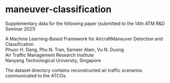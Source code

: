 # maneuver-classification

Supplementary data for the following paper (submitted to the 14th ATM R&D Seminar 2021)

A Machine Learning-Based Framework for AircraftManeuver Detection and Classification  
Phuoc H. Dang, Phu N. Tran, Sameer Alam, Vu N. Duong  
Air Traffic Management Research Institute  
Nanyang Technological University, Singapore

The dataset directory contains reconstructed air traffic scenarios communicated to the ATCOs.
